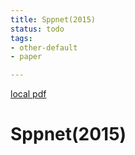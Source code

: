```yaml
---
title: Sppnet(2015)
status: todo
tags:
- other-default
- paper

---
```


[local pdf](../../../pdfs/2015-sppnet.pdf)

# Sppnet(2015)
